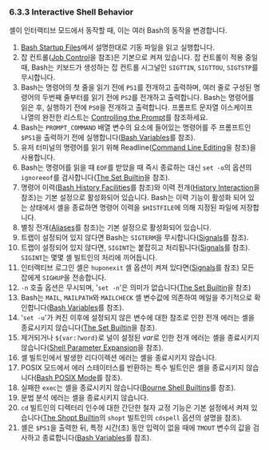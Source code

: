 ### 6.3.3 Interactive Shell Behavior
셸이 인터랙티브 모드에서 동작할 때, 이는 여러 Bash의 동작을 변경합니다.

1. [Bash Startup Files](chapter_6_2.html)에서 설명한대로 기동 파일을 읽고 실행합니다.
2. 잡 컨트롤([Job Control](chapter_7.html)을 참조)은 기본으로 켜져 있습니다. 잡 컨트롤이 적용 중일 때, Bash는 키보드가 생성하는 잡 컨트롤 시그널인 `SIGTTIN`, `SIGTTOU`, `SIGTSTP`를 무시합니다.
3. Bash는 명령어의 첫 줄을 읽기 전에 `PS1`를 전개하고 출력하며, 여러 줄로 구성된 명령어의 두번째 줄부터를 읽기 전에 `PS2`를 전개하고 출력합니다. Bash는 명령어를 읽은 후, 실행하기 전에 `PS0`을 전개하고 출력합니다. 프롬프트 문자열 이스케이프 나열의 완전한 리스트는 [Controlling the Prompt](chapter_6_9.html)를 참조하세요.
4. Bash는 `PROMPT_COMMAND` 배열 변수의 요소에 들어있는 명령어를 주 프롬프트인 `$PS1`을 출력하기 전에 실행합니다([Bash Variables](chapter_5_2.html)를 참조).
5. 유저 터미널의 명령어를 읽기 위해 Readline([Command Line Editing](chapter_8.html)을 참조)을 사용합니다.
6. Bash는 명령어를 읽을 때 `EOF`를 받았을 때 즉시 종료하는 대신 `set -o`의 옵션의 `ignoreeof`를 검사합니다([The Set Builtin](chapter_4_3_1.html)을 참조).
7. 명령어 이력([Bash History Facilities](chapter_9_1.html)를 참조)와 이력 전개([History Interaction](chapter_9_3.html)을 참조)는 기본 설정으로 활성화되어 있습니다. Bash는 이력 기능이 활성화 되어 있는 상태에서 셸을 종료하면 명령어 이력을 `$HISTFILE`에 의해 지정된 파일에 저장합니다.
8. 별칭 전개([Aliases](chapter_6_6.html)를 참조)는 기본 설정으로 활성화되어 있습니다.
9. 트랩이 설정되어 있지 않다면 Bash는 `SIGTERM`을 무시합니다([Signals](chapter_3_7_6.html)를 참조).
10. 트랩이 설정되어 있지 않다면, `SIGINT`는 붙잡히고 처리됩니다([Signals](chapter_3_7_6.html)를 참조). `SIGINT`는 몇몇 셸 빌트인의 처리에 끼어듭니다.
11. 인터랙티브 로그인 셸은 `huponexit` 셸 옵션이 켜져 있다면([Signals](chapter_3_7_6.html)를 참조) 모든 잡에게 `SIGHUP`을 전송합니다.
12. `-n` 호출 옵션은 무시되며, '`set -n`'은 의미가 없습니다([The Set Builtin](chapter_4_3_1.html)을 참조)
13. Bash는 `MAIL`, `MAILPATH`와 `MAILCHECK` 셸 변수값에 의존하여 메일을 주기적으로 확인합니다([Bash Variables](chapter_5_2.html)를 참조).
14. '`set -u`'가 켜진 이후에 설정되지 않은 변수에 대한 참조로 인한 전개 에러는 셸을 종료시키지 않습니다([The Set Builtin](chapter_4_3_1.html)을 참조).
15. 제거되거나 `${var:?word}`로 널이 설정된 *var*로 인한 전개 에러는 셸을 종료시키지 않습니다([Shell Parameter Expansion](chapter_3_5_3.html)을 참조).
16. 셸 빌트인에서 발생한 리다이렉션 에러는 셸을 종료시키지 않습니다.
17. POSIX 모드에서 에러 스테이터스를 반환하는 특수 빌트인은 셸을 종료시키지 않습니다([Bash POSIX Mode](chapter_6_11.html)를 참조).
18. 실패한 `exec`는 셸을 종료시키지 않습니다([Bourne Shell Builtins](chapter_4_1.html)를 참조).
19. 문법 분석 에러는 셸을 종료시키지 않습니다.
20. `cd` 빌트인의 디렉터리 인수에 대한 간단한 철자 교정 기능은 기본 설정에서 켜져 있습니다([The Shopt Builtin](chapter_4_3_2.html)의 `shopt` 빌트인의 `cdspell` 옵션의 설명을 참조).
21. 셸은 `$PS1`을 출력한 뒤, 특정 시간(초) 동안 입력이 없을 때에 `TMOUT` 변수의 값을 검사하고 종료합니다([Bash Variables](chapter_5_2.html)를 참조).

